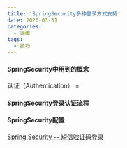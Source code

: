 ```yaml
---
title: 'SpringSecurity多种登录方式支持'
date: 2020-03-31
categories: 
  - 运维
tags:
  - 技巧
---
```

#### SpringSecurity中用到的概念

认证（Authentication） =

#### SpringSecurity登录认证流程

#### SpringSecurity配置

[Spring Security -- 短信验证码登录](https://mrbird.cc/Spring-Security-SmsCode.html)
